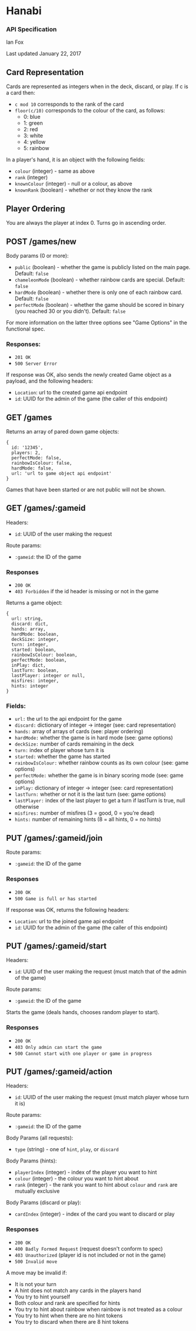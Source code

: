 # Hanabi
### API Specification

Ian Fox

Last updated January 22, 2017

## Card Representation
Cards are represented as integers when in the deck, discard, or play. If c is a card then:
* `c mod 10` corresponds to the rank of the card
* `floor(c/10)` corresponds to the colour of the card, as follows:  
    + 0: blue  
    + 1: green  
    + 2: red  
    + 3: white  
    + 4: yellow  
    + 5: rainbow  

In a player's hand, it is an object with the following fields:
* `colour` (integer) - same as above
* `rank` (integer)
* `knownColour` (integer) - null or a colour, as above
* `knownRank` (boolean) - whether or not they know the rank

## Player Ordering
You are always the player at index 0. Turns go in ascending order.

## POST /games/new  
Body params (0 or more):
* `public` (boolean) - whether the game is publicly listed on the main page. Default: `false`
* `chameleonMode` (boolean) - whether rainbow cards are special. Default: `false`
* `hardMode` (boolean) - whether there is only one of each rainbow card. Default: `false`
* `perfectMode` (boolean) - whether the game should be scored in binary (you reached 30 or you didn't). Default: `false`  

For more information on the latter three options see "Game Options" in the functional spec.

### Responses:
* `201 OK`
* `500 Server Error`

If response was OK, also sends the newly created Game object as a payload, and the following headers:
* `Location`: url to the created game api endpoint  
* `id`: UUID for the admin of the game (the caller of this endpoint)

## GET /games  
Returns an array of pared down game objects:  
```
{
  id: '12345',  
  players: 2,
  perfectMode: false,
  rainbowIsColour: false,
  hardMode: false,
  url: 'url to game object api endpoint'
}
```
Games that have been started or are not public will not be shown.

## GET /games/:gameid
Headers:
* `id`: UUID of the user making the request

Route params:
* `:gameid`: the ID of the game

### Responses
* `200 OK`
* `403 Forbidden` if the id header is missing or not in the game

Returns a game object:  
```
{  
  url: string,  
  discard: dict,  
  hands: array,  
  hardMode: boolean,  
  deckSize: integer,  
  turn: integer,  
  started: boolean,  
  rainbowIsColour: boolean,  
  perfectMode: boolean,  
  inPlay: dict,  
  lastTurn: boolean,  
  lastPlayer: integer or null,  
  misfires: integer,  
  hints: integer
}
```

### Fields:  
* `url:` the url to the api endpoint for the game  
* `discard:` dictionary of integer -> integer (see: card representation)
* `hands:` array of arrays of cards (see: player ordering)  
* `hardMode:` whether the game is in hard mode (see: game options)
* `deckSize:` number of cards remaining in the deck  
* `turn:` index of player whose turn it is  
* `started:` whether the game has started  
* `rainbowIsColour:` whether rainbow counts as its own colour (see: game options)  
* `perfectMode:` whether the game is in binary scoring mode (see: game options)  
* `inPlay:` dictionary of integer -> integer (see: card representation)  
* `lastTurn:` whether or not it is the last turn (see: game options)
* `lastPlayer:` index of the last player to get a turn if lastTurn is true, null otherwise  
* `misfires:` number of misfires (3 = good, 0 = you're dead)
* `hints:` number of remaining hints (8 = all hints, 0 = no hints)

## PUT /games/:gameid/join
Route params:
* `:gameid`: the ID of the game

### Responses
* `200 OK`
* `500 Game is full or has started`

If response was OK, returns the following headers:  
* `Location`: url to the joined game api endpoint
* `id`: UUID for the admin of the game (the caller of this endpoint)  

## PUT /games/:gameid/start
Headers:
* `id`: UUID of the user making the request (must match that of the admin of the game)

Route params:
* `:gameid`: the ID of the game

Starts the game (deals hands, chooses random player to start).

### Responses
* `200 OK`
* `403 Only admin can start the game`
* `500 Cannot start with one player or game in progress`

## PUT /games/:gameid/action
Headers:
* `id`: UUID of the user making the request (must match player whose turn it is)

Route params:
* `:gameid`: the ID of the game

Body Params (all requests):
* `type` (string) - one of `hint`, `play`, or `discard`  

Body Params (hints):
* `playerIndex` (integer) - index of the player you want to hint
* `colour` (integer) - the colour you want to hint about
* `rank` (integer) - the rank you want to hint about
`colour` and `rank` are mutually exclusive

Body Params (discard or play):
* `cardIndex` (integer) - index of the card you want to discard or play

### Responses
* `200 OK`
* `400 Badly Formed Request` (request doesn't conform to spec)
* `403 Unauthorized` (player id is not included or not in the game)
* `500 Invalid move`

A move may be invalid if:
* It is not your turn  
* A hint does not match any cards in the players hand  
* You try to hint yourself
* Both colour and rank are specified for hints  
* You try to hint about rainbow when rainbow is not treated as a colour  
* You try to hint when there are no hint tokens  
* You try to discard when there are 8 hint tokens  

